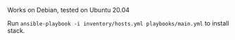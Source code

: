 Works on Debian, tested on Ubuntu 20.04

Run ```ansible-playbook -i inventory/hosts.yml playbooks/main.yml``` to install stack.
